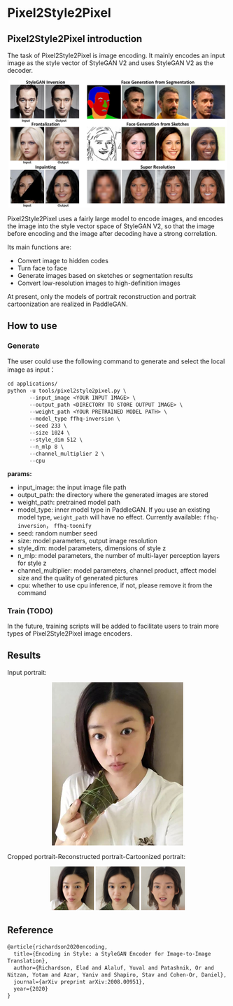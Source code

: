 # Pixel2Style2Pixel

## Pixel2Style2Pixel introduction

The task of Pixel2Style2Pixel is image encoding. It mainly encodes an input image as the style vector of StyleGAN V2 and uses StyleGAN V2 as the decoder.

<div align="center">
  <img src="../../imgs/pSp-teaser.jpg" width="500"/>
</div>

Pixel2Style2Pixel uses a fairly large model to encode images, and encodes the image into the style vector space of StyleGAN V2, so that the image before encoding and the image after decoding have a strong correlation.

Its main functions are:

- Convert image to hidden codes
- Turn face to face
- Generate images based on sketches or segmentation results
- Convert low-resolution images to high-definition images

At present, only the models of portrait reconstruction and portrait cartoonization are realized in PaddleGAN.

## How to use

### Generate

The user could use the following command to generate and select the local image as input：

```
cd applications/
python -u tools/pixel2style2pixel.py \
       --input_image <YOUR INPUT IMAGE> \
       --output_path <DIRECTORY TO STORE OUTPUT IMAGE> \
       --weight_path <YOUR PRETRAINED MODEL PATH> \
       --model_type ffhq-inversion \
       --seed 233 \
       --size 1024 \
       --style_dim 512 \
       --n_mlp 8 \
       --channel_multiplier 2 \
       --cpu
```

**params:**
- input_image: the input image file path
- output_path: the directory where the generated images are stored
- weight_path: pretrained model path
- model_type: inner model type in PaddleGAN. If you use an existing model type, `weight_path` will have no effect.
  Currently available: `ffhq-inversion`， `ffhq-toonify`
- seed: random number seed
- size: model parameters, output image resolution
- style_dim: model parameters, dimensions of style z
- n_mlp: model parameters, the number of multi-layer perception layers for style z
- channel_multiplier: model parameters, channel product, affect model size and the quality of generated pictures
- cpu: whether to use cpu inference, if not, please remove it from the command

### Train (TODO)

In the future, training scripts will be added to facilitate users to train more types of Pixel2Style2Pixel image encoders.


## Results

Input portrait:

<div align="center">
    <img src="../../imgs/pSp-input.jpg" width="300"/> 
</div>

Cropped portrait-Reconstructed portrait-Cartoonized portrait:

<div align="center">
    <img src="../../imgs/pSp-input-crop.png" width="100"/>
    <img src="../../imgs/pSp-inversion.png" width="100"/>
    <img src="../../imgs/pSp-toonify.png" width="100"/> 
</div>

## Reference

```
@article{richardson2020encoding,
  title={Encoding in Style: a StyleGAN Encoder for Image-to-Image Translation},
  author={Richardson, Elad and Alaluf, Yuval and Patashnik, Or and Nitzan, Yotam and Azar, Yaniv and Shapiro, Stav and Cohen-Or, Daniel},
  journal={arXiv preprint arXiv:2008.00951},
  year={2020}
}

```
